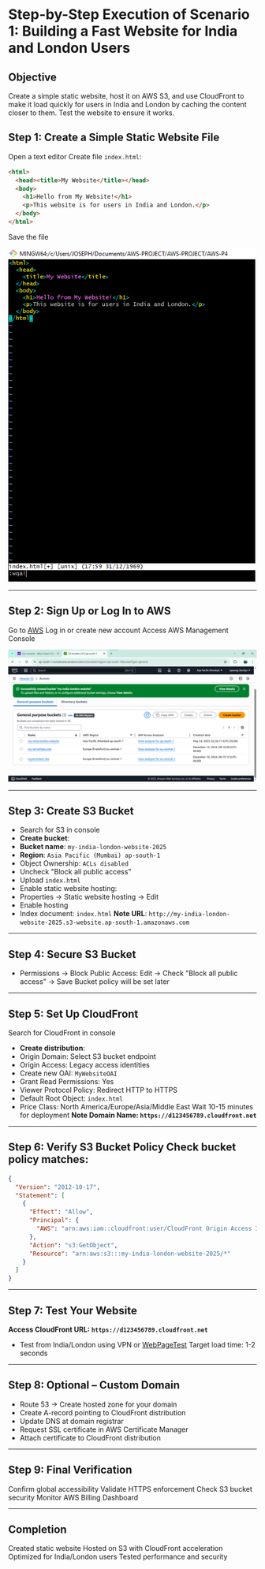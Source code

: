 # Step-by-Step Execution of Scenario 1: Building a Fast Website for India and London Users
## Objective
Create a simple static website, host it on AWS S3, and use CloudFront to make it load quickly for users in India and London by caching the content closer to them. Test the website to ensure it works.
## Step 1: Create a Simple Static Website File
Open a text editor
Create file `index.html`:
```html
<html>
  <head><title>My Website</title></head>
  <body>
    <h1>Hello from My Website!</h1>
    <p>This website is for users in India and London.</p>
  </body>
</html>
```
Save the file

![my image](https://github.com/jayymeg/AWS-PROJECT/blob/main/AWS-P4/Scenario%201/E1.png)

---

## Step 2: Sign Up or Log In to AWS
Go to [AWS](https://aws.amazon.com)
Log in or create new account
Access AWS Management Console

![my image](https://github.com/jayymeg/AWS-PROJECT/blob/main/AWS-P4/Scenario%201/E2.png)

---

## Step 3: Create S3 Bucket
- Search for S3 in console
- **Create bucket**:
- **Bucket name**: `my-india-london-website-2025`
- **Region**: `Asia Pacific (Mumbai) ap-south-1`
- Object Ownership: `ACLs disabled`
- Uncheck "Block all public access"
- Upload `index.html`
- Enable static website hosting:
- Properties → Static website hosting → Edit
- Enable hosting
- Index document: `index.html`
**Note URL**: `http://my-india-london-website-2025.s3-website.ap-south-1.amazonaws.com`

---
## Step 4: Secure S3 Bucket
- Permissions → Block Public Access:
Edit → Check "Block all public access" → Save
Bucket policy will be set later


---
## Step 5: Set Up CloudFront
Search for CloudFront in console
- **Create distribution**:
- Origin Domain: Select S3 bucket endpoint
- Origin Access: Legacy access identities
- Create new OAI: `MyWebsiteOAI`
- Grant Read Permissions: Yes
- Viewer Protocol Policy: Redirect HTTP to HTTPS
- Default Root Object: `index.html`
- Price Class: North America/Europe/Asia/Middle East
Wait 10-15 minutes for deployment
**Note Domain Name: `https://d123456789.cloudfront.net`**


---
## Step 6: Verify S3 Bucket Policy Check bucket policy matches:
```json
{
  "Version": "2012-10-17",
  "Statement": [
    {
      "Effect": "Allow",
      "Principal": {
        "AWS": "arn:aws:iam::cloudfront:user/CloudFront Origin Access Identity XYZ"
      },
      "Action": "s3:GetObject",
      "Resource": "arn:aws:s3:::my-india-london-website-2025/*"
    }
  ]
}
```

---

## Step 7: Test Your Website
**Access CloudFront URL: `https://d123456789.cloudfront.net`**
- Test from India/London using VPN or [WebPageTest](https://www.webpagetest.org)
Target load time: 1-2 seconds


---
## Step 8: Optional – Custom Domain
- Route 53 → Create hosted zone for your domain
- Create A-record pointing to CloudFront distribution
- Update DNS at domain registrar
- Request SSL certificate in AWS Certificate Manager
- Attach certificate to CloudFront distribution


---

## Step 9: Final Verification
Confirm global accessibility
Validate HTTPS enforcement
Check S3 bucket security
Monitor AWS Billing Dashboard

---

## Completion
Created static website
Hosted on S3 with CloudFront acceleration
Optimized for India/London users
Tested performance and security
